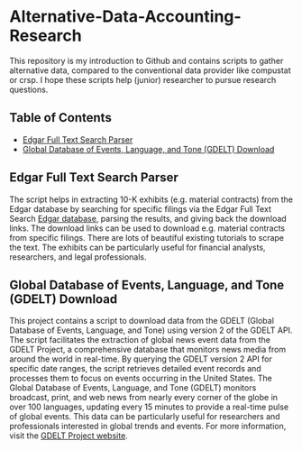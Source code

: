 # Alternative-Data-Accounting-Research

This repository is my introduction to Github and contains scripts to gather alternative data, compared to the conventional data provider like compustat or crsp. I hope these scripts help (junior) researcher to pursue research questions.

## Table of Contents

- [Edgar Full Text Search Parser](#Edgar-Full-Text-Search-Parser)
- [Global Database of Events, Language, and Tone (GDELT) Download](#Global-Database-of-Events,-Language,-and-Tone-(GDELT)-Download)

## Edgar Full Text Search Parser

The script helps in extracting 10-K exhibits (e.g. material contracts) from the Edgar database by searching for specific filings via the Edgar Full Text Search [Edgar database](https://www.sec.gov/edgar/search/#), parsing the results, and giving back the download links. The download links can be used to download e.g. material contracts from specific filings. There are lots of beautiful existing tutorials to scrape the text. The exhibits can be particularly useful for financial analysts, researchers, and legal professionals. 

## Global Database of Events, Language, and Tone (GDELT) Download

This project contains a script to download data from the GDELT (Global Database of Events, Language, and Tone) using version 2 of the GDELT API. The script facilitates the extraction of global news event data from the GDELT Project, a comprehensive database that monitors news media from around the world in real-time. By querying the GDELT version 2 API for specific date ranges, the script retrieves detailed event records and processes them to focus on events occurring in the United States. The Global Database of Events, Language, and Tone (GDELT) monitors broadcast, print, and web news from nearly every corner of the globe in over 100 languages, updating every 15 minutes to provide a real-time pulse of global events. This data can be particularly useful for researchers and professionals interested in global trends and events. For more information, visit the [GDELT Project website](https://www.gdeltproject.org).

